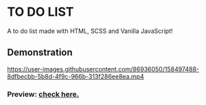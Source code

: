 # TO DO LIST

A to do list made with HTML, SCSS and Vanilla JavaScript!


## Demonstration



https://user-images.githubusercontent.com/86936050/158497488-8dfbecbb-5b8d-4f9c-966b-313f286ee8ea.mp4



### Preview: <a href="https://tic-tac-toe-bice-five.vercel.app/">check here.</a>

